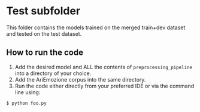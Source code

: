 # Test subfolder

This folder contains the models trained on the merged train+dev dataset and tested on the test dataset.


## How to run the code
1. Add the desired model and ALL the contents of ```preprocessing_pipeline``` into a directory of your choice.
2. Add the AriEmozione corpus into the same directory.
3. Run the code either directly from your preferred IDE or via the command line using:
```
$ python foo.py
```
